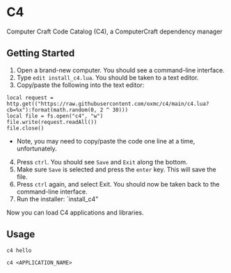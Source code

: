 # C4

Computer Craft Code Catalog (C4), a ComputerCraft dependency manager

## Getting Started

1. Open a brand-new computer. You should see a command-line interface.
2. Type `edit install_c4.lua`. You should be taken to a text editor.
3. Copy/paste the following into the text editor:

```
local request = http.get(("https://raw.githubusercontent.com/oxmc/c4/main/c4.lua?cb=%x"):format(math.random(0, 2 ^ 30)))
local file = fs.open("c4", "w")
file.write(request.readAll())
file.close()
```

* Note, you may need to copy/paste the code one line at a time, unfortunately.

4. Press `ctrl`. You should see `Save` and `Exit` along the bottom.
5. Make sure `Save` is selected and press the `enter` key. This will save the file.
6. Press `ctrl` again, and select Exit. You should now be taken back to the command-line interface.
7. Run the installer: `install_c4"

Now you can load C4 applications and libraries.

## Usage

`c4 hello`

`c4 <APPLICATION_NAME>`
